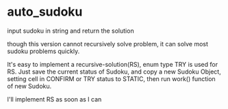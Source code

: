 # auto_sudoku

input sudoku in string
and return the solution

though this version cannot recursively solve problem, it can solve most sudoku problems quickly.

It's easy to implement a recursive-solution(RS), enum type TRY is used for RS.
Just save the current status of Sudoku, and copy a new Sudoku Object, setting cell in CONFIRM or TRY status to STATIC,
then run work() function of new Sudoku.

I'll implement RS as soon as I can
